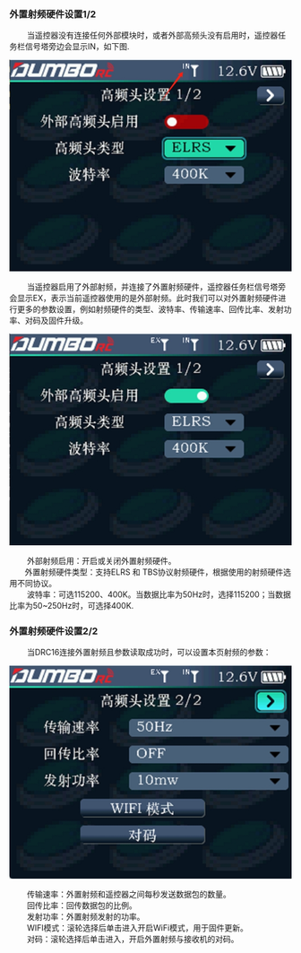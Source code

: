 ### 外置射频硬件设置1/2

        当遥控器没有连接任何外部模块时，或者外部高频头没有启用时，遥控器任务栏信号塔旁边会显示IN，如下图.

![](..\pic\531.jpg)

        当遥控器启用了外部射频，并连接了外置射频硬件，遥控器任务栏信号塔旁会显示EX，表示当前遥控器使用的是外部射频。此时我们可以对外置射频硬件进行更多的参数设置，例如射频硬件的类型、波特率、传输速率、回传比率、发射功率、对码及固件升级。

![](../pic/532.jpg)



        外部射频启用：开启或关闭外置射频硬件。<br/>       外置射频硬件类型：支持ELRS 和 TBS协议射频硬件，根据使用的射频硬件选用不同协议。<br/>        波特率：可选115200、400K。当数据比率为50Hz时，选择115200；当数据比率为50~250Hz时，可选择400K.<br/>

### 外置射频硬件设置2/2

        当DRC16连接外置射频且参数读取成功时，可以设置本页射频的参数：

![](../pic/533.jpg)

        传输速率：外置射频和遥控器之间每秒发送数据包的数量。<br/>        回传比率：回传数据包的比例。<br/>        发射功率：外置射频发射的功率。<br/>        WIFI模式：滚轮选择后单击进入开启WiFi模式，用于固件更新。<br/>        对码：滚轮选择后单击进入，开启外置射频与接收机的对码。
